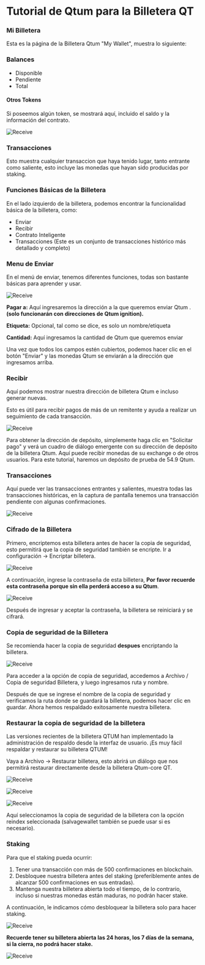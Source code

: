 

# Tutorial de Qtum para la Billetera QT 

### Mi Billetera

Esta es la página de la Billetera Qtum "My Wallet", muestra lo siguiente:

### Balances

- Disponible
- Pendiente
- Total

#### Otros Tokens

Si poseemos algún token, se mostrará aquí, incluido el saldo y la información del contrato.

![Receive](https://docs.qtum.org/en/Qtum-Wallet-Tutorial/11.png)

### Transacciones

Esto muestra cualquier transaccion que haya tenido lugar, tanto entrante como saliente, esto incluye las monedas que hayan sido producidas por staking.

### Funciones Básicas de la Billetera

En el lado izquierdo de la billetera, podemos encontrar la funcionalidad básica de la billetera, como:

- Enviar
- Recibir
- Contrato Inteligente
- Transacciones (Este es un conjunto de transacciones histórico más detallado y completo)

### Menu de Enviar

En el menú de enviar, tenemos diferentes funciones, todas son bastante básicas para aprender y usar.

![Receive](https://docs.qtum.org/en/Qtum-Wallet-Tutorial/2.png)

**Pagar a:**  Aquí ingresaremos la dirección a la que queremos enviar Qtum . **(solo funcionarán con direcciones de Qtum ignition).**

**Etiqueta:** Opcional, tal como se dice, es solo un nombre/etiqueta

**Cantidad:** Aquí ingresamos la cantidad de Qtum que queremos enviar

Una vez que todos los campos estén cubiertos, podemos hacer clic en el botón "Enviar" y las monedas Qtum se enviarán a la dirección que ingresamos arriba.

### Recibir

Aquí podemos mostrar nuestra dirección de billetera Qtum e incluso generar nuevas.

Esto es útil para recibir pagos de más de un remitente y ayuda a realizar un seguimiento de cada transacción.

![Receive](https://docs.qtum.org/en/Qtum-Wallet-Tutorial/3.png)

Para obtener la dirección de depósito, simplemente haga clic en "Solicitar pago" y verá un cuadro de diálogo emergente con su dirección de depósito de la billetera Qtum. Aquí puede recibir monedas de su exchange o de otros usuarios. Para este tutorial, haremos un depósito de prueba de 54.9 Qtum.

### Transacciones

Aquí puede ver las transacciones entrantes y salientes, muestra todas las transacciones históricas, en la captura de pantalla tenemos una transacción pendiente con algunas confirmaciones.

![Receive](https://docs.qtum.org/en/Qtum-Wallet-Tutorial/4.png)

### Cifrado de la Billetera

Primero, encriptemos esta billetera antes de hacer la copia de seguridad, esto permitirá que la copia de seguridad también se encripte. Ir a configuración -> Encriptar billetera.

![Receive](https://docs.qtum.org/en/Qtum-Wallet-Tutorial/11.png)

A continuación, ingrese la contraseña de esta billetera, **Por favor recuerde esta contraseña porque sin ella perderá acceso a su Qtum**.

![Receive](https://docs.qtum.org/en/Qtum-Wallet-Tutorial/12.png)

Después de ingresar y aceptar la contraseña, la billetera se reiniciará y se cifrará.

### Copia de seguridad de la Billetera

Se recomienda hacer la copia de seguridad **despues** encriptando la billetera.

![Receive](https://docs.qtum.org/en/Qtum-Wallet-Tutorial/backup.png)

Para acceder a la opción de copia de seguridad, accedemos a Archivo / Copia de seguridad Billetera, y luego ingresamos ruta y nombre.

Después de que se ingrese el nombre de la copia de seguridad y verificamos la ruta donde se guardará la billetera, podemos hacer clic en guardar. Ahora hemos respaldado exitosamente nuestra billetera.

### Restaurar la copia de seguridad de la billetera

Las versiones recientes de la billetera QTUM han implementado la administración de respaldo desde la interfaz de usuario. ¡Es muy fácil respaldar y restaurar su billetera QTUM!

Vaya a Archivo -> Restaurar billetera, esto abrirá un diálogo que nos permitirá restaurar directamente desde la billetera Qtum-core QT.

![Receive](https://docs.qtum.org/en/Qtum-Wallet-Tutorial/restore.png)

![Receive](https://docs.qtum.org/en/Qtum-Wallet-Tutorial/restore2.png)

![Receive](https://docs.qtum.org/en/Qtum-Wallet-Tutorial/restore3.png)

Aquí seleccionamos la copia de seguridad de la billetera con la opción reindex seleccionada (salvagewallet también se puede usar si es necesario).

### Staking

Para que el staking pueda ocurrir:

1. Tener una transacción con más de 500 confirmaciones en blockchain.
2. Desbloquee nuestra billetera antes del staking (preferiblemente antes de alcanzar 500 confirmaciones en sus entradas).
3. Mantenga nuestra billetera abierta todo el tiempo, de lo contrario, incluso si nuestras monedas están maduras, no podrán hacer stake.

A continuación, le indicamos cómo desbloquear la billetera solo para hacer staking.

![Receive](https://docs.qtum.org/en/Qtum-Wallet-Tutorial/11.png)

**Recuerde tener su billetera abierta las 24 horas, los 7 días de la semana, si la cierra, no podrá hacer stake.**

![Receive](https://docs.qtum.org/en/Qtum-Wallet-Tutorial/staking2.png)

 




